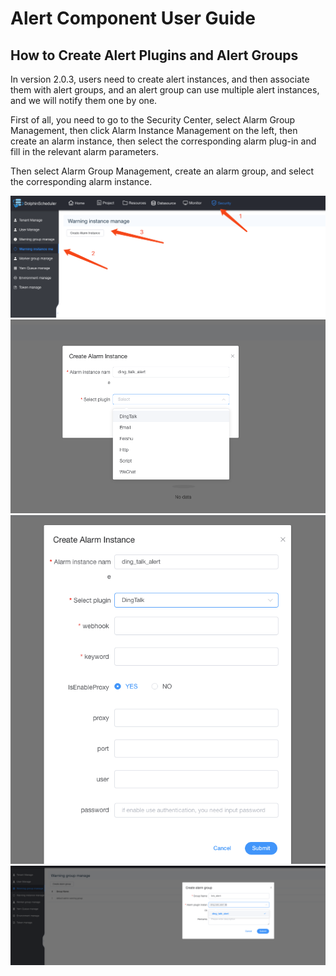 # Alert Component User Guide

## How to Create Alert Plugins and Alert Groups

In version 2.0.3, users need to create alert instances, and then associate them with alert groups, and an alert group can use multiple alert instances, and we will notify them one by one.

First of all, you need to go to the Security Center, select Alarm Group Management, then click Alarm Instance Management on the left, then create an alarm instance, then select the corresponding alarm plug-in and fill in the relevant alarm parameters.

Then select Alarm Group Management, create an alarm group, and select the corresponding alarm instance.

<img src="/img/alert/alert_step_1.png">
<img src="/img/alert/alert_step_2.png">
<img src="/img/alert/alert_step_3.png">
<img src="/img/alert/alert_step_4.png">